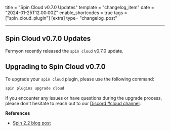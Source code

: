 title = "Spin Cloud v0.7.0 Updates"
template = "changelog_item"
date = "2024-01-25T12:00:00Z"
enable_shortcodes = true
tags = ["spin_cloud_plugin"]
[extra]
type= "changelog_post"

---

## Spin Cloud v0.7.0 Updates

Fermyon recently released the `spin cloud` v0.7.0 update. 


## Upgrading to Spin Cloud v0.7.0

To upgrade your `spin cloud` plugin, please use the following command:

```bash
spin plugins upgrade cloud
```

If you encounter any issues or have questions during the upgrade process, please don't hesitate to reach out to our [Discord #cloud channel](https://www.fermyon.com/discord).

**References**

- [Spin 2.2 blog post](https://www.fermyon.com/blog/index)
